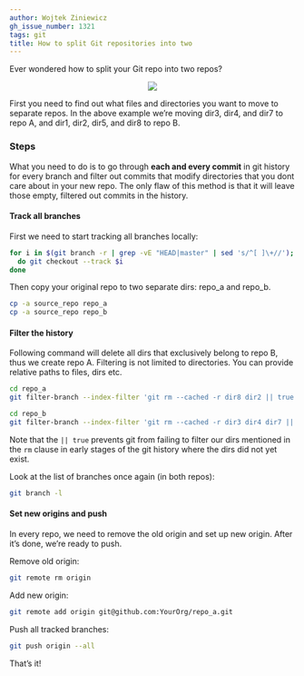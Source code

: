 ```yaml
---
author: Wojtek Ziniewicz
gh_issue_number: 1321
tags: git
title: How to split Git repositories into two
---
```


Ever wondered how to split your Git repo into two repos?

<div class="separator" style="clear: both; text-align: center;"><a href="/blog/2017/08/14/how-to-split-git-repositories-into-two/image-0-big.png" style="margin-left: 1em; margin-right: 1em;"><img border="0" src="/blog/2017/08/14/how-to-split-git-repositories-into-two/image-0.png"/></a></div>

First you need to find out what files and directories you want to move to separate repos. In the above example we’re moving dir3, dir4, and dir7 to repo A, and dir1, dir2, dir5, and dir8 to repo B.

### Steps

What you need to do is to go through **each and every commit** in git history for every branch and filter out commits that modify directories that you dont care about in your new repo. The only flaw of this method is that it will leave those empty, filtered out commits in the history.

#### Track all branches

First we need to start tracking all branches locally:

```bash
for i in $(git branch -r | grep -vE "HEAD|master" | sed 's/^[ ]\+//');
  do git checkout --track $i
done
```

Then copy your original repo to two separate dirs: repo_a and repo_b.

```bash
cp -a source_repo repo_a
cp -a source_repo repo_b
```

#### Filter the history

Following command will delete all dirs that exclusively belong to repo B, thus we create repo A. Filtering is not limited to directories. You can provide relative paths to files, dirs etc.

```bash
cd repo_a
git filter-branch --index-filter 'git rm --cached -r dir8 dir2 || true' -- --all

cd repo_b
git filter-branch --index-filter 'git rm --cached -r dir3 dir4 dir7 || true' -- --all
```

Note that the `|| true` prevents git from failing to filter our dirs mentioned in the `rm` clause in early stages of the git history where the dirs did not yet exist.

Look at the list of branches once again (in both repos):

```bash
git branch -l
```

#### Set new origins and push

In every repo, we need to remove the old origin and set up new origin. After it’s done, we’re ready to push.

Remove old origin:

```bash
git remote rm origin
```

Add new origin:

```bash
git remote add origin git@github.com:YourOrg/repo_a.git
```

Push all tracked branches:

```bash
git push origin --all
```

That’s it!
